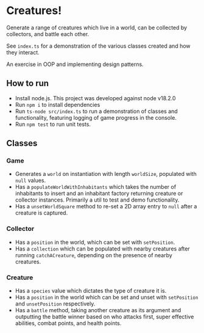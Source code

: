 # Creatures!
Generate a range of creatures which live in a world, can be collected by collectors, and battle each other.

See `index.ts` for a demonstration of the various classes created and how they interact.

An exercise in OOP and implementing design patterns.

## How to run
- Install node.js. This project was developed against node v18.2.0
- Run `npm i` to install dependencies
- Run `ts-node src/index.ts` to run a demonstration of classes and functionality, featuring logging of game progress in the console.
- Run `npm test` to run unit tests.

## Classes
### Game
- Generates a `world` on instantiation with length `worldSize`, populated with `null` values.
- Has a `populateWorldWithInhabitants` which takes the number of inhabitants to insert and an inhabitant factory returning creature or collector instances. Primarily a util to test and demo functionality.
- Has a `unsetWorldSquare` method to re-set a 2D array entry to `null` after a creature is captured.

### Collector
- Has a `position` in the world, which can be set with `setPosition`.
- Has a `collection` which can be populated with nearby creatures after running `catchACreature`, depending on the presence of nearby creatures.

### Creature
- Has a `species` value which dictates the type of creature it is.
- Has a `position` in the world which can be set and unset with `setPosition` and `unsetPosition` respectively.
- Has a `battle` method, taking another creature as its argument and outputting the battle winner based on who attacks first, super effective abilities, combat points, and health points.
